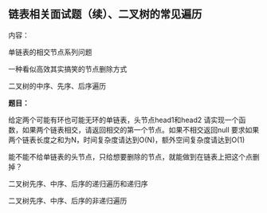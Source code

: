 ## 链表相关面试题（续）、二叉树的常见遍历

内容：

单链表的相交节点系列问题

一种看似高效其实搞笑的节点删除方式

二叉树的中序、先序、后序遍历

**题目：**

给定两个可能有环也可能无环的单链表，头节点head1和head2
请实现一个函数，如果两个链表相交，请返回相交的第一个节点。如果不相交返回null 
要求如果两个链表长度之和为N，时间复杂度请达到O(N)，额外空间复杂度请达到O(1)

能不能不给单链表的头节点，只给想要删除的节点，就能做到在链表上把这个点删掉？

二叉树先序、中序、后序的递归遍历和递归序

二叉树先序、中序、后序的非递归遍历